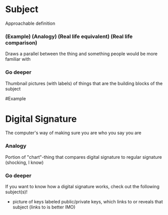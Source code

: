# Subject
Approachable definition

### (Example) (Analogy) (Real life equivalent) (Real life comparison)
Draws a parallel between the thing and something people would
be more familiar with

### Go deeper
Thumbnail pictures (with labels) of things that are the building
blocks of the subject




#Example

# Digital Signature
The computer's way of making sure you are who you say you are

### Analogy
Portion of "chart"-thing that compares digital signature to 
regular signature (shocking, I know)

### Go deeper
If you want to know how a digital signature works, check out
the following subject(s)!
 - picture of keys labeled public/private keys, which links to
 or reveals that subject (links to is better IMO)


